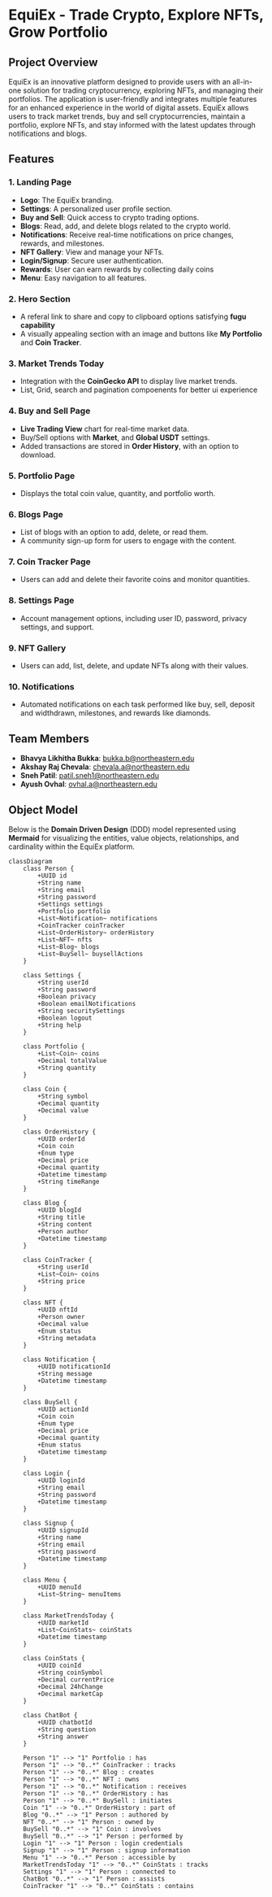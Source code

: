# EquiEx - Trade Crypto, Explore NFTs, Grow Portfolio

## Project Overview

EquiEx is an innovative platform designed to provide users with an all-in-one solution for trading cryptocurrency, exploring NFTs, and managing their portfolios. The application is user-friendly and integrates multiple features for an enhanced experience in the world of digital assets. EquiEx allows users to track market trends, buy and sell cryptocurrencies, maintain a portfolio, explore NFTs, and stay informed with the latest updates through notifications and blogs.

## Features

### 1. **Landing Page**

- **Logo**: The EquiEx branding.
- **Settings**: A personalized user profile section.
- **Buy and Sell**: Quick access to crypto trading options.
- **Blogs**: Read, add, and delete blogs related to the crypto world.
- **Notifications**: Receive real-time notifications on price changes, rewards, and milestones.
- **NFT Gallery**: View and manage your NFTs.
- **Login/Signup**: Secure user authentication.
- **Rewards**: User can earn rewards by collecting daily coins
- **Menu**: Easy navigation to all features.

### 2. **Hero Section**

- A referal link to share and copy to clipboard options  satisfying **fugu capability**
- A visually appealing section with an image and buttons like **My Portfolio** and **Coin Tracker**.

### 3. **Market Trends Today**

- Integration with the **CoinGecko API** to display live market trends.
- List, Grid, search and pagination compoenents for better ui experience

### 4. **Buy and Sell Page**

- **Live Trading View** chart for real-time market data.
- Buy/Sell options with **Market**, and **Global USDT** settings.
- Added transactions are stored in **Order History**, with an option to download.

### 5. **Portfolio Page**

- Displays the total coin value, quantity, and portfolio worth.

### 6. **Blogs Page**

- List of blogs with an option to add, delete, or read them.
- A community sign-up form for users to engage with the content.

### 7. **Coin Tracker Page**

- Users can add and delete their favorite coins and monitor quantities.

### 8. **Settings Page**

- Account management options, including user ID, password, privacy settings, and support.

### 9. **NFT Gallery**

- Users can add, list, delete, and update NFTs along with their values.

### 10. **Notifications**

- Automated notifications on each task performed like buy, sell, deposit and widthdrawn, milestones, and rewards like diamonds.

## Team Members

- **Bhavya Likhitha Bukka**: bukka.b@northeastern.edu
- **Akshay Raj Chevala**: chevala.a@northeastern.edu
- **Sneh Patil**: patil.sneh1@northeastern.edu
- **Ayush Ovhal**: ovhal.a@northeastern.edu

## Object Model

Below is the **Domain Driven Design** (DDD) model represented using **Mermaid** for visualizing the entities, value objects, relationships, and cardinality within the EquiEx platform.

```mermaid
classDiagram
    class Person {
        +UUID id
        +String name
        +String email
        +String password
        +Settings settings
        +Portfolio portfolio
        +List~Notification~ notifications
        +CoinTracker coinTracker
        +List~OrderHistory~ orderHistory
        +List~NFT~ nfts
        +List~Blog~ blogs
        +List~BuySell~ buysellActions
    }

    class Settings {
        +String userId
        +String password
        +Boolean privacy
        +Boolean emailNotifications
        +String securitySettings
        +Boolean logout
        +String help
    }

    class Portfolio {
        +List~Coin~ coins
        +Decimal totalValue
        +String quantity
    }

    class Coin {
        +String symbol
        +Decimal quantity
        +Decimal value
    }

    class OrderHistory {
        +UUID orderId
        +Coin coin
        +Enum type
        +Decimal price
        +Decimal quantity
        +Datetime timestamp
        +String timeRange
    }

    class Blog {
        +UUID blogId
        +String title
        +String content
        +Person author
        +Datetime timestamp
    }

    class CoinTracker {
        +String userId
        +List~Coin~ coins
        +String price
    }

    class NFT {
        +UUID nftId
        +Person owner
        +Decimal value
        +Enum status
        +String metadata
    }

    class Notification {
        +UUID notificationId
        +String message
        +Datetime timestamp
    }

    class BuySell {
        +UUID actionId
        +Coin coin
        +Enum type
        +Decimal price
        +Decimal quantity
        +Enum status
        +Datetime timestamp
    }

    class Login {
        +UUID loginId
        +String email
        +String password
        +Datetime timestamp
    }

    class Signup {
        +UUID signupId
        +String name
        +String email
        +String password
        +Datetime timestamp
    }

    class Menu {
        +UUID menuId
        +List~String~ menuItems
    }

    class MarketTrendsToday {
        +UUID marketId
        +List~CoinStats~ coinStats
        +Datetime timestamp
    }

    class CoinStats {
        +UUID coinId
        +String coinSymbol
        +Decimal currentPrice
        +Decimal 24hChange
        +Decimal marketCap
    }

    class ChatBot {
        +UUID chatbotId
        +String question
        +String answer
    }

    Person "1" --> "1" Portfolio : has
    Person "1" --> "0..*" CoinTracker : tracks
    Person "1" --> "0..*" Blog : creates
    Person "1" --> "0..*" NFT : owns
    Person "1" --> "0..*" Notification : receives
    Person "1" --> "0..*" OrderHistory : has
    Person "1" --> "0..*" BuySell : initiates
    Coin "1" --> "0..*" OrderHistory : part of
    Blog "0..*" --> "1" Person : authored by
    NFT "0..*" --> "1" Person : owned by
    BuySell "0..*" --> "1" Coin : involves
    BuySell "0..*" --> "1" Person : performed by
    Login "1" --> "1" Person : login credentials
    Signup "1" --> "1" Person : signup information
    Menu "1" --> "0..*" Person : accessible by
    MarketTrendsToday "1" --> "0..*" CoinStats : tracks
    Settings "1" --> "1" Person : connected to
    ChatBot "0..*" --> "1" Person : assists
    CoinTracker "1" --> "0..*" CoinStats : contains

```
